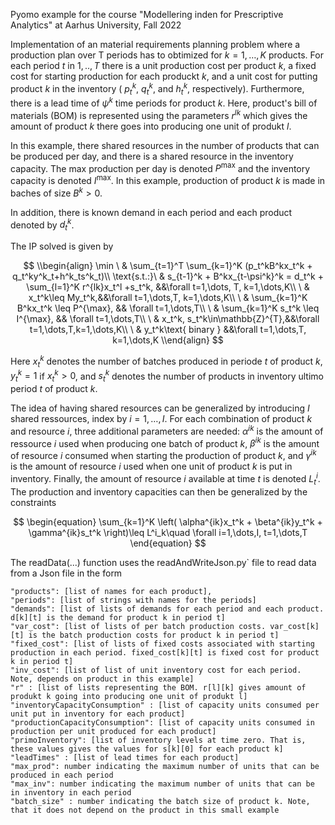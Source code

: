 Pyomo example for the course "Modellering inden for Prescriptive Analytics" at Aarhus University, Fall 2022 

Implementation of an material requirements planning problem where a production plan over T periods has to obtimized for $k=1,\dots,K$ products. 
For each period $t$ in $1,..,T$ there is a unit production cost per product $k$, a fixed cost for starting production for each produckt $k$, 
and a unit cost for putting product $k$ in the inventory ( $p_t^k$, $q_t^k$, and $h_t^k$, respectively). Furthermore, there is a lead time of $\psi^k$
time periods for product $k$. Here, product's bill of materials (BOM) is represented using the parameters $r^{lk}$ which gives the amount of product $k$
there goes into producing one unit of produkt $l$.


In this example, there shared resources in the number of products that can be produced per day, and there is a shared resource in the inventory
capacity. The max production per day is denoted $P^{\max}$ and the inventory capacity is denoted $I^{\max}$. In this example, production of product
$k$ is made in baches of size $B^k > 0$.

In addition, there is known demand in each period and each product denoted by $d_t^k$.

The IP solved is given by

$$
  \\begin{align}
    \min        \ & \sum_{t=1}^T \sum_{k=1}^K (p_t^kB^kx_t^k + q_t^ky^k_t+h^k_ts^k_t)\\
    \text{s.t.:}\ & s_{t-1}^k + B^kx_{t-\psi^k}^k = d_t^k + \sum_{l=1}^K r^{lk}x_t^l +s_t^k,  &&\forall t=1,\dots, T, k=1,\dots,K\\
                \ & x_t^k\leq My_t^k,&&\forall t=1,\dots,T, k=1,\dots,K\\
                \ & \sum_{k=1}^K B^kx_t^k \leq P^{\max}, && \forall t=1,\dots,T\\
                \ & \sum_{k=1}^K s_t^k \leq I^{\max}, && \forall t=1,\dots,T\\
                \ & x_t^k, s_t^k\in\mathbb{Z}^{T},&&\forall t=1,\dots,T,k=1,\dots,K\\
                \ & y_t^k\text{ binary }    &&\forall t=1,\dots,T, k=1,\dots,K
  \\end{align}
$$


Here $x_t^k$ denotes the number of batches produced in periode $t$ of product $k$, $y_t^k=1$ if $x_t^k>0$, and $s_t^k$ denotes the number of products 
in inventory ultimo period $t$ of product $k$.


The idea of having shared resources can be generalized by introducing $I$ shared ressources, index by $i=1,\dots,I$. 
For each combination of product $k$ and resource $i$, three additional parameters are needed: 
$\alpha^{ik}$ is the amount of ressource $i$ used when producing one batch of product $k$, 
$\beta^{ik}$ is the amount of resource $i$ consumed when starting the production of product $k$, 
and $\gamma^{ik}$ is the amount of resource $i$ used when one unit of product $k$ is put in inventory. 
Finally, the amount of resource $i$ available at time $t$ is denoted $L^i_t$. 
The production and inventory capacities can then be generalized by the constraints

$$
\begin{equation}
  \sum_{k=1}^K \left( \alpha^{ik}x_t^k + \beta^{ik}y_t^k + \gamma^{ik}s_t^k \right)\leq L^i_k\quad \forall i=1,\dots,I, t=1,\dots,T
\end{equation}
$$

The readData(...) function uses the readAndWriteJson.py` file to read data from a Json file in the form

```
"products": [list of names for each product],
"periods": [list of strings with names for the periods]
"demands": [list of lists of demands for each period and each product. d[k][t] is the demand for product k in period t]
"var_cost": [list of lists of per batch production costs. var_cost[k][t] is the batch production costs for product k in period t]
"fixed_cost": [list of lists of fixed costs associated with starting production in each period. fixed_cost[k][t] is fixed cost for product k in period t]
"inv_cost": [list of list of unit inventory cost for each period. Note, depends on product in this example]
"r" : [list of lists representing the BOM. r[l][k] gives amount of produkt k going into producing one unit of produkt l]
"inventoryCapacityConsumption" : [list of capacity units consumed per unit put in inventory for each product]
"productionCapacityConsumption": [list of capacity units consumed in production per unit produced for each product]
"primoInventory": [list of inventory levels at time zero. That is, these values gives the values for s[k][0] for each product k]
"leadTimes" : [list of lead times for each product]
"max_prod": number indicating the maximum number of units that can be produced in each period
"max_inv": number indicating the maximum number of units that can be in inventory in each period
"batch_size" : number indicating the batch size of product k. Note, that it does not depend on the product in this small example
```
